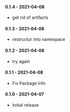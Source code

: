 #### 0.1.4 - 2021-04-08
* get rid of artifacts
#### 0.1.3 - 2021-04-08
* restructur into namespace
#### 0.1.2 - 2021-04-08
* try again
#### 0.1.1 - 2021-04-08
* Fix Package info
#### 0.1.0 - 2021-04-07
* Initial release